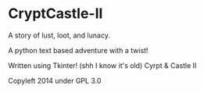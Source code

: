 CryptCastle-II
==============

A story of lust, loot, and lunacy.

A python text based adventure with a twist!

Written using Tkinter! (shh I know it's old)
Cyrpt &amp; Castle II 

Copyleft 2014 under GPL 3.0
